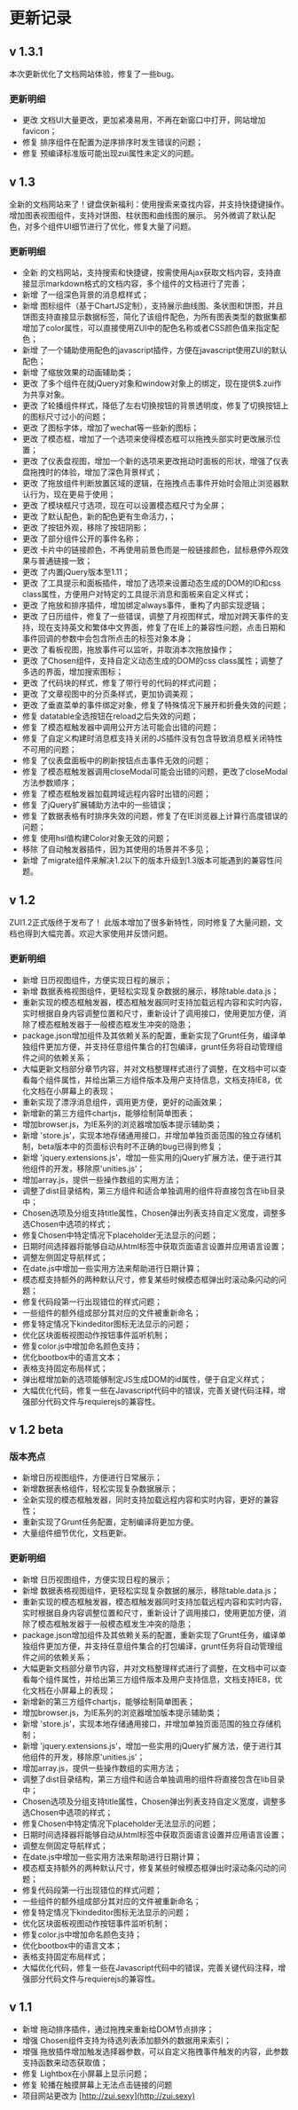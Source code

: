 # 更新记录

## v 1.3.1

本次更新优化了文档网站体验，修复了一些bug。

### 更新明细

 * 更改 文档UI大量更改，更加紧凑易用，不再在新窗口中打开，网站增加favicon；
 * 修复 排序组件在配置为逆序排序时发生错误的问题；
 * 修复 预编译标准版可能出现zui属性未定义的问题。

## v 1.3

全新的文档网站来了！键盘侠新福利：使用搜索来查找内容，并支持快捷键操作。
增加图表视图组件，支持对饼图、柱状图和曲线图的展示。
另外微调了默认配色，对多个组件UI细节进行了优化，修复大量了问题。

### 更新明细
 * 全新 的文档网站，支持搜索和快捷键，按需使用Ajax获取文档内容，支持直接显示markdown格式的文档内容，多个组件的文档进行了完善；
 * 新增 了一组深色背景的消息框样式；
 * 新增 图标组件（基于ChartJS定制），支持展示曲线图、条状图和饼图，并且饼图支持直接显示数据标签，简化了该组件配色，为所有图表类型的数据集都增加了color属性，可以直接使用ZUI中的配色名称或者CSS颜色值来指定配色；
 * 新增 了一个辅助使用配色的javascript插件，方便在javascript使用ZUI的默认配色；
 * 新增 了缩放效果的动画辅助类；
 * 更改 了多个组件在就jQuery对象和window对象上的绑定，现在提供$.zui作为共享对象。
 * 更改 了轮播组件样式，降低了左右切换按钮的背景透明度，修复了切换按钮上的图标尺寸过小的问题；
 * 更改 了图标字体，增加了wechat等一些新的图标；
 * 更改 了模态框，增加了一个选项来使得模态框可以拖拽头部实时更改展示位置；
 * 更改 了仪表盘视图，增加一个新的选项来更改拖动时面板的形状，增强了仪表盘拖拽时的体验，增加了深色背景样式；
 * 更改 了拖放组件判断放置区域的逻辑，在拖拽点击事件开始时会阻止浏览器默认行为，现在更易于使用；
 * 更改 了模块框尺寸选项，现在可以设置模态框尺寸为全屏；
 * 更改 了默认配色，新的配色更有生命活力，；
 * 更改 了按钮外观，移除了按钮阴影；
 * 更改 了部分组件公开的事件名称；
 * 更改 卡片中的链接颜色，不再使用前景色而是一般链接颜色，鼠标悬停外观效果与普通链接一致；
 * 更改 了内置jQuery版本至1.11；
 * 更改 了工具提示和面板插件，增加了选项来设置动态生成的DOM的ID和css class属性，方便用户对特定的工具提示消息和面板来自定义样式；
 * 更改 了拖放和排序插件，增加绑定always事件，重构了内部实现逻辑；
 * 更改 了日历组件，修复了一些错误，调整了月视图样式，增加对跨天事件的支持，现在支持英文和繁体中文界面，修复了在IE上的兼容性问题，点击日期和事件回调的参数中会包含所点击的标签对象本身；
 * 更改 了看板视图，拖放事件可以监听，并取消本次拖放操作；
 * 更改 了Chosen组件，支持自定义动态生成的DOM的css class属性；调整了多选的界面，增加搜索图标；
 * 更改 了代码块的样式，修复了带行号的代码的样式问题；
 * 更改 了文章视图中的分页条样式，更加协调美观；
 * 更改 了垂直菜单的事件绑定对象，修复了特殊情况下展开和折叠失效的问题；
 * 修复 datatable全选按钮在reload之后失效的问题；
 * 修复 了模态框触发器中调用公开方法可能会出错的问题；
 * 修复 了自定义构建时消息框支持关闭的JS插件没有包含导致消息框关闭特性不可用的问题；
 * 修复 了仪表盘面板中的刷新按钮点击事件无效的问题；
 * 修复 了模态框触发器调用closeModal可能会出错的问题，更改了closeModal方法参数顺序；
 * 修复 了模态框触发器加载跨域远程内容时出错的问题；
 * 修复 了jQuery扩展辅助方法中的一些错误；
 * 修复 了数据表格有时排序失效的问题，修复了在IE浏览器上计算行高度错误的问题；
 * 修复 使用hsl值构建Color对象无效的问题；
 * 移除 了自动触发器插件，因为其使用的场景并不多见；
 * 新增 了migrate组件来解决1.2以下的版本升级到1.3版本可能遇到的兼容性问题。

## v 1.2

ZUI1.2正式版终于发布了！
此版本增加了很多新特性，同时修复了大量问题，文档也得到大幅完善。欢迎大家使用并反馈问题。

### 更新明细
 * 新增 日历视图组件，方便实现日程的展示；
 * 新增 数据表格视图组件，更轻松实现复杂数据的展示，移除table.data.js；
 * 重新实现的模态框触发器，模态框触发器同时支持加载远程内容和实时内容，实时根据自身内容调整位置和尺寸，重新设计了调用接口，使用更加方便，消除了模态框触发器于一般模态框发生冲突的隐患；
 * package.json增加组件及其依赖关系的配置，重新实现了Grunt任务，编译单独组件更加方便，并支持任意组件集合的打包编译，grunt任务将自动管理组件之间的依赖关系；
 * 大幅更新文档部分章节内容，并对文档整理样式进行了调整，在文档中可以查看每个组件属性，并给出第三方组件版本及用户支持信息，文档支持IE8，优化文档在小屏幕上的表现；
 * 重新实现了漂浮消息组件，调用更方便，更好的动画效果；
 * 新增新的第三方组件chartjs，能够绘制简单图表；
 * 增加browser.js，为IE系列的浏览器增加版本提示辅助类；
 * 新增 'store.js'，实现本地存储通用接口，并增加单独页面范围的独立存储机制，beta版本中的页面标识有时不正确的bug已得到修复；
 * 新增 'jquery.extensions.js'，增加一些实用的jQuery扩展方法，便于进行其他组件的开发，移除原'unities.js'；
 * 增加array.js，提供一些操作数组的实用方法；
 * 调整了dist目录结构，第三方组件和适合单独调用的组件将直接包含在lib目录中；
 * Chosen选项及分组支持title属性，Chosen弹出列表支持自定义宽度，调整多选Chosen中选项的样式；
 * 修复Chosen中特定情况下placeholder无法显示的问题；
 * 日期时间选择器将能够自动从html标签中获取页面语言设置并应用语言设置；
 * 调整左侧固定导航样式；
 * 在date.js中增加一些实用方法来帮助进行日期计算；
 * 模态框支持额外的两种默认尺寸，修复某些时候模态框弹出时滚动条闪动的问题；
 * 修复代码段第一行出现错位的样式问题；
 * 一些组件的额外组成部分其对应的文件被重新命名；
 * 修复特定情况下kindeditor图标无法显示的问题；
 * 优化区块面板视图动作按钮事件监听机制；
 * 修复color.js中增加命名颜色支持；
 * 优化bootbox中的语言文本；
 * 表格支持固定布局样式；
 * 弹出框增加新的选项能够制定JS生成DOM的id属性，便于自定义样式；
 * 大幅优化代码，修复一些在Javascript代码中的错误，完善关键代码注释，增强部分代码文件与requierejs的兼容性。


## v 1.2 beta

### 版本亮点
 * 新增日历视图组件，方便进行日常展示；
 * 新增数据表格组件，轻松实现复杂数据展示；
 * 全新实现的模态框触发器，同时支持加载远程内容和实时内容，更好的兼容性；
 * 重新实现了Grunt任务配置，定制编译将更加方便。
 * 大量组件细节优化，文档更新。

### 更新明细
 * 新增 日历视图组件，方便实现日程的展示；
 * 新增 数据表格视图组件，更轻松实现复杂数据的展示，移除table.data.js；
 * 重新实现的模态框触发器，模态框触发器同时支持加载远程内容和实时内容，实时根据自身内容调整位置和尺寸，重新设计了调用接口，使用更加方便，消除了模态框触发器于一般模态框发生冲突的隐患；
 * package.json增加组件及其依赖关系的配置，重新实现了Grunt任务，编译单独组件更加方便，并支持任意组件集合的打包编译，grunt任务将自动管理组件之间的依赖关系；
 * 大幅更新文档部分章节内容，并对文档整理样式进行了调整，在文档中可以查看每个组件属性，并给出第三方组件版本及用户支持信息，文档支持IE8，优化文档在小屏幕上的表现；
 * 新增新的第三方组件chartjs，能够绘制简单图表；
 * 增加browser.js，为IE系列的浏览器增加版本提示辅助类；
 * 新增 'store.js'，实现本地存储通用接口，并增加单独页面范围的独立存储机制；
 * 新增 'jquery.extensions.js'，增加一些实用的jQuery扩展方法，便于进行其他组件的开发，移除原'unities.js'；
 * 增加array.js，提供一些操作数组的实用方法；
 * 调整了dist目录结构，第三方组件和适合单独调用的组件将直接包含在lib目录中；
 * Chosen选项及分组支持title属性，Chosen弹出列表支持自定义宽度，调整多选Chosen中选项的样式；
 * 修复Chosen中特定情况下placeholder无法显示的问题；
 * 日期时间选择器将能够自动从html标签中获取页面语言设置并应用语言设置；
 * 调整左侧固定导航样式；
 * 在date.js中增加一些实用方法来帮助进行日期计算；
 * 模态框支持额外的两种默认尺寸，修复某些时候模态框弹出时滚动条闪动的问题；
 * 修复代码段第一行出现错位的样式问题；
 * 一些组件的额外组成部分其对应的文件被重新命名；
 * 修复特定情况下kindeditor图标无法显示的问题；
 * 优化区块面板视图动作按钮事件监听机制；
 * 修复color.js中增加命名颜色支持；
 * 优化bootbox中的语言文本；
 * 表格支持固定布局样式；
 * 大幅优化代码，修复一些在Javascript代码中的错误，完善关键代码注释，增强部分代码文件与requierejs的兼容性。


## v 1.1
 * 新增 拖动排序插件，通过拖拽来重新给DOM节点排序；
 * 增强 Chosen组件支持为待选列表添加额外的数据用来索引；
 * 增强 拖放插件增加触发选择器参数，可以自定义拖拽事件触发的内容，此参数支持函数来动态获取值；
 * 修复 Lightbox在小屏幕上显示问题；
 * 修复 轮播在触摸屏幕上无法点击链接的问题
 * 项目网站更改为 [http://zui.sexy](http://zui.sexy)
